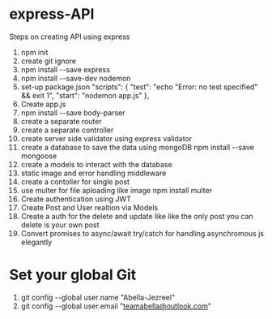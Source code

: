 # express-API

Steps on creating API using express

1. npm init
2. create git ignore
3. npm install --save express
4. npm install --save-dev nodemon
5. set-up package.json
   "scripts": {
   "test": "echo \"Error: no test specified\" && exit 1",
   "start": "nodemon app.js"
   },
5. Create app.js
6. npm install --save body-parser
7. create a separate router
8. create a separate controller
9. create server side validator using express validator
10. create a database to save the data using mongoDB npm install --save mongoose
11. create a models to interact with the database
12. static image and error handling middleware
13. create a contoller for single post
14. use multer for file aploading like image npm install multer
15. Create authentication using JWT 
16. Create Post and User realtion via Models
17. Create a auth for the delete and update like like the only post you can delete is your own post
18. Convert promises to async/await try/catch for handling asynchromous js elegantly

# Set your global Git

1. git config --global user.name "Abella-Jezreel"
2. git config --global user.email "teamabella@outlook.com"
